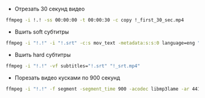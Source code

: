 ﻿- Отрезать 30 секунд видео
```bash
ffmpeg -i !.! -ss 00:00:00 -t 00:00:30 -c copy !_first_30_sec.mp4
```

- Вшить soft субтитры
```bash
ffmpeg -i "!.!" -i "!.srt" -c:s mov_text -metadata:s:s:0 language=eng "!_srt.mp4"
```

- Вшить hard субтитры
```bash
ffmpeg -i "!.!" -vf subtitles="!.srt" "!_srt.mp4"
```

- Порезать видео кусками по 900 секунд
```bash
ffmpeg -i "!.!" -f segment -segment_time 900 -acodec libmp3lame -ar 44100 -ab 128k -vn -y "!_%03d.mp3"
```
